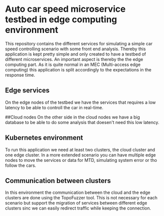 # Auto car speed microservice testbed in edge computing environment

This repository contains the different services for simulating a simple car speed controlling scenario with some front end analysis. Thereby this application is kept pretty simple and only created to have a testbed of different microservices. An important aspect is thereby the the edge computing part. As it is quite normal in an MEC (Multi-access edge computing) this application is split accordingly to the expectations in the response time.

## Edge services
On the edge nodes of the testbed we have the services that requires a low latency to be able to controll the car in real-time. 

##Cloud nodes
On the other side in the cloud nodes we have a big database to be able to do some analysis that doesen't need this low latency.

## Kubernetes environment
To run this application we need at least two clusters, the cloud cluster and one edge cluster. In a more extended scenario you can have multiple edge nodes to move the services or data for MTD, simulating system error or tho follow the cars.

## Communication between clusters
In this environment the communication between the cloud and the edge clusters are done using the TopoFuzzer tool. This is not necessary for each scenario but support the migration of services between different edge clusters sinc we can easily redirect traffic while keeping the connection.
